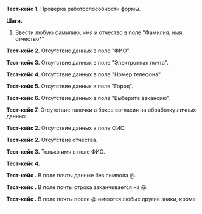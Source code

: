 __Тест-кейс 1.__ Проверка работоспособности формы.

__Шаги.__
1. Ввести любую фамилию, имя и отчество в поле "Фамилия, имя, отчество*"


__Тест-кейс 2.__ Отсутствие данных в поле "ФИО".

__Тест-кейс 3.__ Отсутствие данных в поле "Электронная почта".

__Тест-кейс 4.__ Отсутствие данных в поле "Номер телефона".

__Тест-кейс 5.__ Отсутствие данных в поле "Город".

__Тест-кейс 6.__ Отсутствие данных в поле "Выберите вакансию".

__Тест-кейс 7.__ Отсутствие галочки в боксе согласия на обработку личных данных.

__Тест-кейс 2.__ Отсутствие данных в поле ФИО.


__Тест-кейс 2.__ Отсутствие отчества.

__Тест-кейс 3.__ Только имя в поле ФИО.

__Тест-кейс 4.__ 

__Тест-кейс .__ В поле почты данные без символа @.

__Тест-кейс .__ В поле почты строка заканчивается на @.

__Тест-кейс .__ В поле почты после @ имеются любые другие знаки, кроме .
